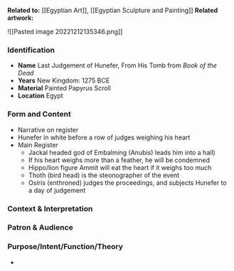 **Related to:** [[Egyptian Art]], [[Egyptian Sculpture and Painting]] 
**Related artwork:** 

![[Pasted image 20221212135346.png]]

### Identification
- **Name** Last Judgement of Hunefer, From His Tomb from *Book of the Dead* 
- **Years** New Kingdom: 1275 BCE
- **Material** Painted Papyrus Scroll
- **Location** Egypt

### Form and Content
- Narrative on register
- Hunefer in white before a row of judges weighing his heart
- Main Register
	- Jackal headed god of Embalming (Anubis) leads him into a hall)
	- If his heart weighs more than a feather, he will be condemned
	- Hippo/lion figure Ammit will eat the heart if it weighs too much
	- Thoth (bird head) is the steonographer of the event
	- Osiris (enthroned) judges the proceedings, and subjects Hunefer to a day of judgement

### Context & Interpretation


### Patron & Audience


### Purpose/Intent/Function/Theory
- 